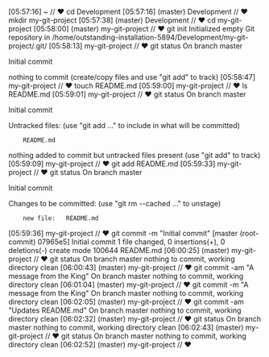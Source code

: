 [05:57:16] ~
// ♥ cd Development
[05:57:16] (master) Development
// ♥ mkdir my-git-project
[05:57:38] (master) Development
// ♥ cd my-git-project
[05:58:00] (master) my-git-project
// ♥ git init
Initialized empty Git repository in /home/outstanding-installation-5894/Development/my-git-project/.git/
[05:58:13] my-git-project
// ♥ git status
On branch master

Initial commit

nothing to commit (create/copy files and use "git add" to track)
[05:58:47] my-git-project
// ♥ touch README.md
[05:59:00] my-git-project
// ♥ ls
README.md
[05:59:01] my-git-project
// ♥ git status
On branch master

Initial commit

Untracked files:
  (use "git add <file>..." to include in what will be committed)

        README.md

nothing added to commit but untracked files present (use "git add" to track)
[05:59:09] my-git-project
// ♥ git add README.md
[05:59:33] my-git-project
// ♥ git status
On branch master

Initial commit

Changes to be committed:
  (use "git rm --cached <file>..." to unstage)

        new file:   README.md

[05:59:36] my-git-project
// ♥ git commit -m "Initial commit"
[master (root-commit) 07965e5] Initial commit
 1 file changed, 0 insertions(+), 0 deletions(-)
 create mode 100644 README.md
[06:00:25] (master) my-git-project
// ♥ git status
On branch master
nothing to commit, working directory clean
[06:00:43] (master) my-git-project
// ♥ git commit -am "A message from the King"
On branch master
nothing to commit, working directory clean
[06:01:04] (master) my-git-project
// ♥ git commit -m "A message from the King"
On branch master
nothing to commit, working directory clean
[06:02:05] (master) my-git-project
// ♥ git commit -am "Updates README.md"
On branch master
nothing to commit, working directory clean
[06:02:32] (master) my-git-project
// ♥ git status
On branch master
nothing to commit, working directory clean
[06:02:43] (master) my-git-project
// ♥ git status
On branch master
nothing to commit, working directory clean
[06:02:52] (master) my-git-project
// ♥